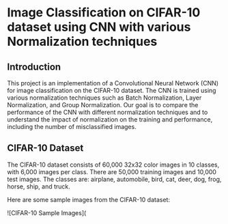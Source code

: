 # Image Classification on CIFAR-10 dataset using CNN with various Normalization techniques

## Introduction

This project is an implementation of a Convolutional Neural Network (CNN) for image classification on the CIFAR-10 dataset. The CNN is trained using various normalization techniques such as Batch Normalization, Layer Normalization, and Group Normalization. Our goal is to compare the performance of the CNN with different normalization techniques and to understand the impact of normalization on the training and performance, including the number of misclassified images.

## CIFAR-10 Dataset

The CIFAR-10 dataset consists of 60,000 32x32 color images in 10 classes, with 6,000 images per class. There are 50,000 training images and 10,000 test images. The classes are: airplane, automobile, bird, cat, deer, dog, frog, horse, ship, and truck.

Here are some sample images from the CIFAR-10 dataset:

![CIFAR-10 Sample Images](